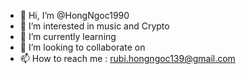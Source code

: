 - 👋 Hi, I’m @HongNgoc1990
- 👀 I’m interested in music and Crypto
- 🌱 I’m currently learning 
- 💞️ I’m looking to collaborate on
- 📫 How to reach me : rubi.hongngoc139@gmail.com

<!---
HongNgoc1990/HongNgoc1990 is a ✨ special ✨ repository because its `README.md` (this file) appears on your GitHub profile.
You can click the Preview link to take a look at your changes.
--->
